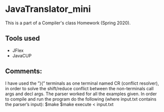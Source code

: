 # JavaTranslator_mini

This is a part of a Compiler's class Homework (Spring 2020).

## Tools used
 * JFlex
 * JavaCUP

## Comments:
I have used the ”){” terminals as one terminal named CR (conflict resolver),
in order to solve the shift/reduce conflict between the non-terminals call args
and decl args.
The parser worked for all the examples given. In order to compile and run
the program do the following (where input.txt contains the parser’s input):
$make
$make execute < input.txt
